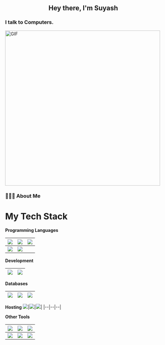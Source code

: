 
<h2 align="center">Hey there, I'm Suyash</h2>
<h3>I talk to Computers.</h3>
<img align="center" alt="GIF" src="https://media0.giphy.com/media/RbDKaczqWovIugyJmW/giphy.gif?cid=ecf05e47kq35as8x8f9vqc83r1o065agwizfaexs17trmtq6&rid=giphy.gif&ct=g" width="500"/>

<h3> 👨🏻‍💻 About Me </h3>


<!-- [![Anurag's GitHub stats](https://github-readme-stats.vercel.app/api?username=suyashrastogi7)](https://github.com/anuraghazra/github-readme-stats) -->
<!--
**suyashrastogi7/suyashrastogi7** is a ✨ _special_ ✨ repository because its `README.md` (this file) appears on your GitHub profile.

Here are some ideas to get you started:

- 🔭 I’m currently working on ...
- 🌱 I’m currently learning ...
- 👯 I’m looking to collaborate on ...
- 🤔 I’m looking for help with ...
- 💬 Ask me about ...
- 📫 How to reach me: ...
- 😄 Pronouns: ...
- ⚡ Fun fact: ...
-->
# My Tech Stack

**Programming Languages**

<img src="https://img.shields.io/badge/python%20-%2314354C.svg?&style=for-the-badge&logo=python&logoColor=white"/>|<img src="https://img.shields.io/badge/c++%20-%2300599C.svg?&style=for-the-badge&logo=c%2B%2B&ogoColor=white"/>|<img src="https://img.shields.io/badge/javascript%20-%23323330.svg?&style=for-the-badge&logo=javascript&logoColor=%23F7DF1E"/>|
|--|--|--|
<img src="https://img.shields.io/badge/c%20-%2300599C.svg?&style=for-the-badge&logo=c&logoColor=white"/>|<img src="https://img.shields.io/badge/html5%20-%23E34F26.svg?&style=for-the-badge&logo=html5&logoColor=white"/>

**Development**

<img src="https://img.shields.io/badge/nodejs%20-%23563D7C.svg?&style=for-the-badge&logo=nodejs&logoColor=78b262"/>| <img src="https://img.shields.io/badge/React-20232A?style=for-the-badge&logo=react&logoColor=61DAFB"/>|
|--|--|


**Databases**

<img src="https://img.shields.io/badge/SQLite-07405E?style=for-the-badge&logo=sqlite&logoColor=white"/>|<img src="https://img.shields.io/badge/redis-%23DD0031.svg?style=for-the-badge&logo=redis&logoColor=white"/>|<img src="https://img.shields.io/badge/postgres-0B96B2?style=for-the-badge&logo=postgresql&logoColor=white"/>|
|--|--|--|

**Hosting** 
<img src="https://img.shields.io/badge/AWS-%23FF9900.svg?style=for-the-badge&logo=amazon-aws&logoColor=white"/>|<img src="https://img.shields.io/badge/netlify-%23000000.svg?style=for-the-badge&logo=netlify&logoColor=#00C7B7">|<img src="https://img.shields.io/badge/heroku%20-%23430098.svg?&style=for-the-badge&logo=heroku&logoColor=white"/>|
|--|--|--|

**Other Tools**

<img src="https://img.shields.io/badge/git%20-%23F05033.svg?&style=for-the-badge&logo=git&logoColor=white"/>|<img src="https://img.shields.io/badge/github%20-%23121011.svg?&style=for-the-badge&logo=github&logoColor=white"/>|<img src="https://img.shields.io/badge/bitbucket-%230047B3.svg?style=for-the-badge&logo=bitbucket&logoColor=white"/>|
|--|--|--|
<img src="https://img.shields.io/badge/jira-%230A0FFF.svg?style=for-the-badge&logo=jira&logoColor=white"/>|<img src="https://img.shields.io/badge/Postman-FF6C37?style=for-the-badge&logo=postman&logoColor=white">|<img src="https://img.shields.io/badge/docker-%230db7ed.svg?style=for-the-badge&logo=docker&logoColor=white">
<br>
